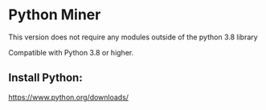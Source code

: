 # Python Miner

This version does not require any modules outside of the python 3.8 library

Compatible with Python 3.8 or higher.

## Install Python:
https://www.python.org/downloads/
